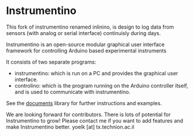 Instrumentino
=============

This fork of instrumentino renamed inlinino, is design to log data from sensors
(with analog or serial interface) continuisly during days.

Instrumentino is an open-source modular graphical user interface framework for controlling Arduino based experimental instruments

It consists of two separate programs:
- instrumentino: which is run on a PC and provides the graphical user interface.
- controlino:    which is the program running on the Arduino controller itself, and is used to communicate with instrumentino.

See the [documents](https://github.com/yoelk/Instrumentino/tree/master/documents) library for further instructions and examples.

We are looking forward for contributors. There is lots of potential for Instrumentino to grow!
Please contact me if you want to add features and make Instrumentino better.
yoelk [at] tx.technion.ac.il

